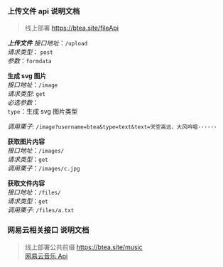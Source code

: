### 上传文件 api 说明文档

> 线上部署 https://btea.site/fileApi

**_上传文件_**
_接口地址_：`/upload`  
_请求类型_： `post`  
_参数_：`formdata`

**生成 svg 图片**  
_接口地址_：`/image`  
_请求类型_: `get`  
_必选参数_：  
`type`：生成 svg 图片类型

_调用栗子_: `/image?username=btea&type=text&text=天空高远，大风吟唱······`

**获取图片内容**  
_接口地址_：`/images/`  
_请求类型_：`get`  
_调用栗子_：`/images/c.jpg`

**获取文件内容**  
_接口地址_：`/files/`  
_请求类型_：`get`  
_调用栗子_: `/files/a.txt`

### 网易云相关接口 说明文档

> 线上部署公共前缀 https://btea.site/music  
> [网易云音乐 Api](https://neteasecloudmusicapi.vercel.app/#/?id=neteasecloudmusicapi)
